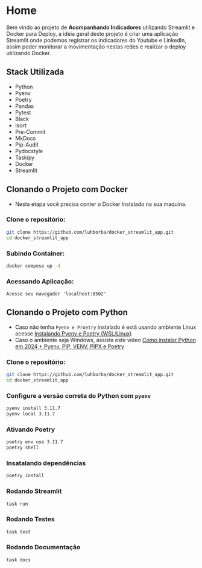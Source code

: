 # Home

Bem vindo ao projeto de **Acompanhando Indicadores** utilizando Streamlit e Docker para Deploy, a ideia geral deste projeto é criar uma aplicação Streamlit onde podemos registrar os indicadores do Youtube e LinkedIn, assim poder monitorar a movimentação nestas redes e realizar o deploy utilizando Docker.


## Stack Utilizada

- Python
- Pyenv
- Poetry
- Pandas
- Pytest
- Black
- Isort
- Pre-Commit
- MkDocs
- Pip-Audit
- Pydocstyle
- Taskipy
- Docker
- Streamlit

## Clonando o Projeto com Docker

- Nesta etapa você precisa conter o Docker Instalado na sua maquina.


### Clone o repositório:
```bash
git clone https://github.com/luhborba/docker_streamlit_app.git
cd docker_streamlit_app
```

### Subindo Container:
```bash
docker compose up -d
```

### Acessando Aplicação:

```
Acesse seu navegador 'localhost:8502'
```
## Clonando o Projeto com Python

- Caso não tenha `Pyenv e Proetry` instalado é está usando ambiente Linux acesse [Instalando Pyenv e Poetry (WSL/Linux)](https://github.com/luhborba/Wsl-Pyenv-Poetry)
- Caso o ambiente seja Windows, assista este vídeo [Como instalar Python em 2024 + Pyenv, PIP, VENV, PIPX e Poetry](https://www.youtube.com/watch?v=9LYqtLuD7z4&t)

### Clone o repositório:
```bash
git clone https://github.com/luhborba/docker_streamlit_app.git
cd docker_streamlit_app
```

### Configure a versão correta do Python com `pyenv`
```bash
pyenv install 3.11.7
pyenv local 3.11.7
```

### Ativando Poetry
```bash
poetry env use 3.11.7
poetry shell
```

### Insatalando dependências
```bash
poetry install
```

### Rodando Streamlit
```bash
task run
```

### Rodando Testes
```bash
task test
```

### Rodando Documentação
```bash
task docs
```